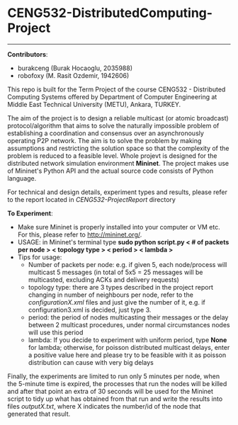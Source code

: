 # CENG532-DistributedComputing-Project
*****************************************************************

**Contributors**: 
* burakceng (Burak Hocaoglu, 2035988)
* robofoxy (M. Rasit Ozdemir, 1942606)

This repo is built for the Term Project of the course CENG532 - Distributed Computing Systems offered by Department of Computer Engineering at Middle East Technical University (METU), Ankara, TURKEY.

The aim of the project is to design a reliable multicast (or atomic broadcast) protocol/algorithm that aims to solve the naturally impossible problem of establishing a coordination and consensus over an asynchronously operating P2P network. The aim is to solve the problem by making assumptions and restricting the solution space so that the complexity of the problem is reduced to a feasible level. Whole projevt is designed for the distributed network simulation environment **Mininet**. The project makes use of Mininet's Python API and the actual source code consists of Python language.

For technical and design details, experiment types and results, please refer to the report located in *CENG532-ProjectReport* directory

**To Experiment**:
* Make sure Mininet is properly installed into your computer or VM etc. For this, please refer to http://mininet.org/.
* USAGE: in Mininet's terminal type **sudo python script.py < # of packets per node > < topology type > < period > < lambda >**
* Tips for usage:
	* Number of packets per node: e.g. if given 5, each node/process will multicast 5 messages (in total of 5x5 = 25 messages will be multicasted, excluding ACKs and delivery requests)
	* topology type: there are 3 types described in the project report changing in number of neighbours per node, refer to the *configurationX.xml* files and just give the number of it, e.g. if configuration3.xml is decided, just type 3.
	* period: the period of nodes multicasting their messages or the delay between 2 multicast procedures, under normal circumstances nodes will use this period
	* lambda: If you decide to experiment with uniform period, type **None** for lambda; otherwise, for poisson distributed multicast delays, enter a positive value here and please try to be feasible with it as poisson distribution can cause with very big delays

Finally, the experiments are limited to run only 5 minutes per node, when the 5-minute time is expired, the processes that run the nodes will be killed and after that point an extra of 30 seconds will be used for the Mininet script to tidy up what has obtained from that run and write the results into files *outputX.txt*, where X indicates the number/id of the node that generated that result.
